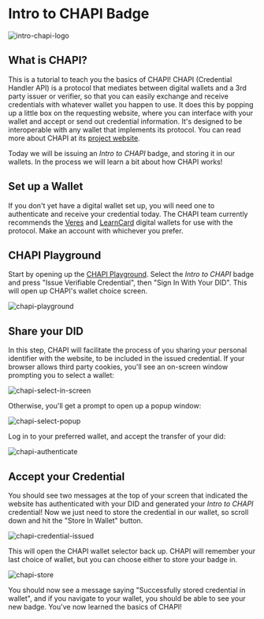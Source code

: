 # Intro to CHAPI Badge

![intro-chapi-logo](https://user-images.githubusercontent.com/20584379/235524136-0ee025bd-c476-4ce9-98b2-c679d1104ae3.jpg)

## What is CHAPI?

This is a tutorial to teach you the basics of CHAPI! CHAPI (Credential Handler API) is a protocol that mediates between digital wallets and a 3rd party issuer or verifier, so that you can easily exchange and receive credentials with whatever wallet you happen to use. It does this by popping up a little box on the requesting website, where you can interface with your wallet and accept or send out credential information. It's designed to be interoperable with any wallet that implements its protocol. You can read more about CHAPI at its [project website](https://chapi.io/).

Today we will be issuing an _Intro to CHAPI_ badge, and storing it in our wallets. In the process we will learn a bit about how CHAPI works!

## Set up a Wallet

If you don't yet have a digital wallet set up, you will need one to authenticate and receive your credential today. The CHAPI team currently recommends the [Veres](https://demo.vereswallet.dev/) and [LearnCard](https://learncard.app/login) digital wallets for use with the protocol. Make an account with whichever you prefer.

## CHAPI Playground

Start by opening up the [CHAPI Playground](https://playground.chapi.io/issuer). Select the _Intro to CHAPI_ badge and press "Issue Verifiable Credential", then "Sign In With Your DID". This will open up CHAPI's wallet choice screen.

![chapi-playground](https://user-images.githubusercontent.com/20584379/236932380-5f19bb79-9011-44d9-b62c-d0bdda23ed83.png)


## Share your DID

In this step, CHAPI will facilitate the process of you sharing your personal identifier with the website, to be included in the issued credential. If your browser allows third party cookies, you'll see an on-screen window prompting you to select a wallet:

![chapi-select-in-screen](https://user-images.githubusercontent.com/20584379/236928792-73312eaa-1672-42d2-a3e5-d77e112ba5cc.png)

Otherwise, you'll get a prompt to open up a popup window:

![chapi-select-popup](https://user-images.githubusercontent.com/20584379/236935700-89a0a93f-710b-4a13-b3cb-343c4e2587ae.png)


Log in to your preferred wallet, and accept the transfer of your did:

![chapi-authenticate](https://user-images.githubusercontent.com/20584379/236935747-ddf53db7-6507-4816-a3e3-16eede63a927.png)


## Accept your Credential

You should see two messages at the top of your screen that indicated the website has authenticated with your DID and generated your _Intro to CHAPI_ credential! Now we just need to store the credential in our wallet, so scroll down and hit the "Store In Wallet" button.

![chapi-credential-issued](https://user-images.githubusercontent.com/20584379/236933972-f4df1b01-72d4-46ba-98a4-d696bb235401.png)

This will open the CHAPI wallet selector back up. CHAPI will remember your last choice of wallet, but you can choose either to store your badge in.

![chapi-store](https://user-images.githubusercontent.com/20584379/236934125-69f930c5-2722-4d4d-b68f-f5bdc5df829f.png)

You should now see a message saying "Successfully stored credential in wallet", and if you navigate to your wallet, you should be able to see your new badge. You've now learned the basics of CHAPI!
